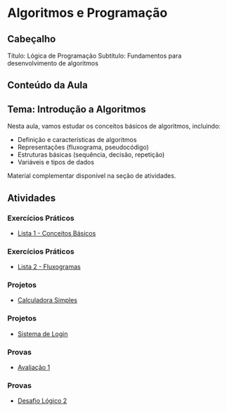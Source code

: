 # Algoritmos e Programação

## Cabeçalho
Título: Lógica de Programação
Subtítulo: Fundamentos para desenvolvimento de algoritmos

## Conteúdo da Aula
## Tema: Introdução a Algoritmos
Nesta aula, vamos estudar os conceitos básicos de algoritmos, incluindo:

- Definição e características de algoritmos
- Representações (fluxograma, pseudocódigo)
- Estruturas básicas (sequência, decisão, repetição)
- Variáveis e tipos de dados

Material complementar disponível na seção de atividades.

## Atividades
### Exercícios Práticos
- [Lista 1 - Conceitos Básicos](exercicios/algoritmos/lista1.pdf)
### Exercícios Práticos
- [Lista 2 - Fluxogramas](exercicios/algoritmos/lista2.pdf)

### Projetos
- [Calculadora Simples](exercicios/algoritmos/projeto1.pdf)
### Projetos
- [Sistema de Login](exercicios/algoritmos/projeto2.pdf)

### Provas
- [Avaliação 1](https://forms.gle/vwgfhTLnZ29uJpAx6)
### Provas
- [Desafio Lógico 2](exercicios/algoritmos/desafio2.pdf)
